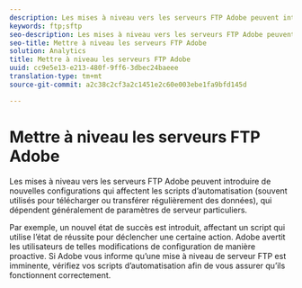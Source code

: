 ```yaml
---
description: Les mises à niveau vers les serveurs FTP Adobe peuvent introduire de nouvelles configurations qui affectent les scripts d’automatisation (souvent utilisés pour télécharger ou transférer régulièrement des données), qui dépendent généralement de paramètres de serveur particuliers.
keywords: ftp;sftp
seo-description: Les mises à niveau vers les serveurs FTP Adobe peuvent introduire de nouvelles configurations qui affectent les scripts d’automatisation (souvent utilisés pour télécharger ou transférer régulièrement des données), qui dépendent généralement de paramètres de serveur particuliers.
seo-title: Mettre à niveau les serveurs FTP Adobe
solution: Analytics
title: Mettre à niveau les serveurs FTP Adobe
uuid: cc9e5e13-e213-480f-9ff6-3dbec24baeee
translation-type: tm+mt
source-git-commit: a2c38c2cf3a2c1451e2c60e003ebe1fa9bfd145d

---
```



# Mettre à niveau les serveurs FTP Adobe

Les mises à niveau vers les serveurs FTP Adobe peuvent introduire de nouvelles configurations qui affectent les scripts d’automatisation (souvent utilisés pour télécharger ou transférer régulièrement des données), qui dépendent généralement de paramètres de serveur particuliers.

Par exemple, un nouvel état de succès est introduit, affectant un script qui utilise l’état de réussite pour déclencher une certaine action. Adobe avertit les utilisateurs de telles modifications de configuration de manière proactive. Si Adobe vous informe qu’une mise à niveau de serveur FTP est imminente, vérifiez vos scripts d’automatisation afin de vous assurer qu’ils fonctionnent correctement.
